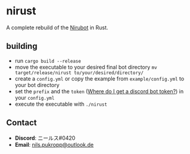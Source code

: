 # nirust
A complete rebuild of the [Nirubot](https://github.com/Nirusu99/nirubot) in Rust.

## building
- run `cargo build --release`
- move the executable to your desired final bot directory `mv target/release/nirust to/your/desired/directory/`
- create a `config.yml` or copy the example from `example/config.yml` to your bot directory
- set the `prefix` and the `token` \([Where do I get a discord bot token?](https://discord.com/developers/docs/intro)\) in your `config.yml`
- execute the executable with `./nirust`

## Contact
- **Discord**: ニールス#0420
- **Email**: nils.pukropp@outlook.de

